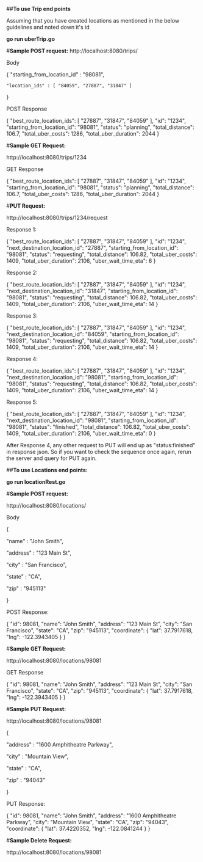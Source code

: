 ##**To use Trip end points**

Assuming that you have created locations as mentioned in the below guidelines and noted down it's id

**go run uberTrip.go**

#**Sample POST request:**
http://localhost:8080/trips/

Body

{
    "starting_from_location_id" : "98081",

    "location_ids" : [ "84059", "27887", "31847" ] 
}

POST Response

{
  "best_route_location_ids": [
    "27887",
    "31847",
    "84059"
  ],
  "id": "1234",
  "starting_from_location_id": "98081",
  "status": "planning",
  "total_distance": 106.7,
  "total_uber_costs": 1286,
  "total_uber_duration": 2044
}

#**Sample GET Request:**

http://localhost:8080/trips/1234

GET Response

{
  "best_route_location_ids": [
    "27887",
    "31847",
    "84059"
  ],
  "id": "1234",
  "starting_from_location_id": "98081",
  "status": "planning",
  "total_distance": 106.7,
  "total_uber_costs": 1286,
  "total_uber_duration": 2044
}

#**PUT Request:**

http://localhost:8080/trips/1234/request

Response 1:

{
  "best_route_location_ids": [
    "27887",
    "31847",
    "84059"
  ],
  "id": "1234",
  "next_destination_location_id": "27887",
  "starting_from_location_id": "98081",
  "status": "requesting",
  "total_distance": 106.82,
  "total_uber_costs": 1409,
  "total_uber_duration": 2106,
  "uber_wait_time_eta": 6
}

Response 2:

{
  "best_route_location_ids": [
    "27887",
    "31847",
    "84059"
  ],
  "id": "1234",
  "next_destination_location_id": "31847",
  "starting_from_location_id": "98081",
  "status": "requesting",
  "total_distance": 106.82,
  "total_uber_costs": 1409,
  "total_uber_duration": 2106,
  "uber_wait_time_eta": 14
}

Response 3:

{
  "best_route_location_ids": [
    "27887",
    "31847",
    "84059"
  ],
  "id": "1234",
  "next_destination_location_id": "84059",
  "starting_from_location_id": "98081",
  "status": "requesting",
  "total_distance": 106.82,
  "total_uber_costs": 1409,
  "total_uber_duration": 2106,
  "uber_wait_time_eta": 14
}

Response 4:

{
  "best_route_location_ids": [
    "27887",
    "31847",
    "84059"
  ],
  "id": "1234",
  "next_destination_location_id": "98081",
  "starting_from_location_id": "98081",
  "status": "requesting",
  "total_distance": 106.82,
  "total_uber_costs": 1409,
  "total_uber_duration": 2106,
  "uber_wait_time_eta": 14
}

Response 5:

{
  "best_route_location_ids": [
    "27887",
    "31847",
    "84059"
  ],
  "id": "1234",
  "next_destination_location_id": "98081",
  "starting_from_location_id": "98081",
  "status": "finished",
  "total_distance": 106.82,
  "total_uber_costs": 1409,
  "total_uber_duration": 2106,
  "uber_wait_time_eta": 0
}

After Response 4, any other request to PUT will end up as "status:finished" in response json. So if you want to check the sequence once again, rerun the server and query for PUT again.

##**To use Locations end points:**

**go run locationRest.go**

#**Sample POST request:**

http://localhost:8080/locations/

Body

{

   "name" : "John Smith",

   "address" : "123 Main St",

   "city" : "San Francisco",

   "state" : "CA",

   "zip" : "945113"

}

POST Response:

{
  "id": 98081,
  "name": "John Smith",
  "address": "123 Main St",
  "city": "San Francisco",
  "state": "CA",
  "zip": "945113",
  "coordinate": {
    "lat": 37.7917618,
    "lng": -122.3943405
  }
}

#**Sample GET Request:**

http://localhost:8080/locations/98081

GET Response

{
  "id": 98081,
  "name": "John Smith",
  "address": "123 Main St",
  "city": "San Francisco",
  "state": "CA",
  "zip": "945113",
  "coordinate": {
    "lat": 37.7917618,
    "lng": -122.3943405
  }
}

#**Sample PUT Request:**

http://localhost:8080/locations/98081

{

   "address" : "1600 Amphitheatre Parkway",

   "city" : "Mountain View",

   "state" : "CA",

   "zip" : "94043"

}

PUT Response:

{
  "id": 98081,
  "name": "John Smith",
  "address": "1600 Amphitheatre Parkway",
  "city": "Mountain View",
  "state": "CA",
  "zip": "94043",
  "coordinate": {
    "lat": 37.4220352,
    "lng": -122.0841244
  }
}

#**Sample Delete Request:**

http://localhost:8080/locations/98081
